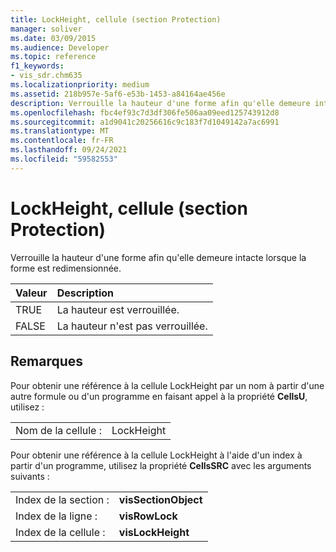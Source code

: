 ```yaml
---
title: LockHeight, cellule (section Protection)
manager: soliver
ms.date: 03/09/2015
ms.audience: Developer
ms.topic: reference
f1_keywords:
- vis_sdr.chm635
ms.localizationpriority: medium
ms.assetid: 218b957e-5af6-e53b-1453-a84164ae456e
description: Verrouille la hauteur d'une forme afin qu'elle demeure intacte lorsque la forme est redimensionnée.
ms.openlocfilehash: fbc4ef93c7d3df306fe506aa09eed125743912d8
ms.sourcegitcommit: a1d9041c20256616c9c183f7d1049142a7ac6991
ms.translationtype: MT
ms.contentlocale: fr-FR
ms.lasthandoff: 09/24/2021
ms.locfileid: "59582553"
---
```

# <a name="lockheight-cell-protection-section"></a>LockHeight, cellule (section Protection)

Verrouille la hauteur d'une forme afin qu'elle demeure intacte lorsque la forme est redimensionnée.
  
|**Valeur**|**Description**|
|:-----|:-----|
| TRUE  <br/> | La hauteur est verrouillée.  <br/> |
| FALSE  <br/> | La hauteur n'est pas verrouillée.  <br/> |
   
## <a name="remarks"></a>Remarques

Pour obtenir une référence à la cellule LockHeight par un nom à partir d'une autre formule ou d'un programme en faisant appel à la propriété **CellsU**, utilisez : 
  
|||
|:-----|:-----|
| Nom de la cellule :  <br/> | LockHeight  <br/> |
   
Pour obtenir une référence à la cellule LockHeight à l'aide d'un index à partir d'un programme, utilisez la propriété **CellsSRC** avec les arguments suivants : 
  
|||
|:-----|:-----|
| Index de la section :  <br/> |**visSectionObject** <br/> |
| Index de la ligne :  <br/> |**visRowLock** <br/> |
| Index de la cellule :  <br/> |**visLockHeight** <br/> |
   

